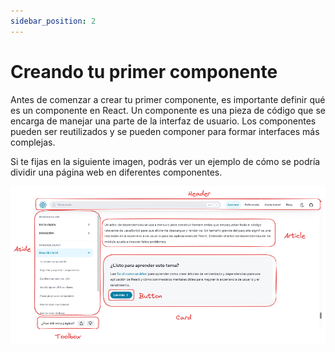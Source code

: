```yaml
---
sidebar_position: 2
---
```


# Creando tu primer componente

Antes de comenzar a crear tu primer componente, es importante definir 
qué es un componente en React. Un componente es una pieza de código
que se encarga de manejar una parte de la interfaz de usuario.
Los componentes pueden ser reutilizados y se pueden componer para formar
interfaces más complejas.

Si te fijas en la siguiente imagen, podrás ver un ejemplo de cómo se
podría dividir una página web en diferentes componentes.

![Componentes](./img/components.png)